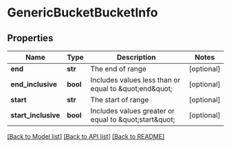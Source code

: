 # GenericBucketBucketInfo

## Properties
Name | Type | Description | Notes
------------ | ------------- | ------------- | -------------
**end** | **str** | The end of range | [optional] 
**end_inclusive** | **bool** | Includes values less than or equal to \&quot;end\&quot; | [optional] 
**start** | **str** | The start of range | [optional] 
**start_inclusive** | **bool** | Includes values greater or equal to \&quot;start\&quot; | [optional] 

[[Back to Model list]](../README.md#documentation-for-models) [[Back to API list]](../README.md#documentation-for-api-endpoints) [[Back to README]](../README.md)

